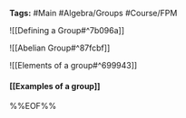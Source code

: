**Tags:** #Main #Algebra/Groups #Course/FPM 

![[Defining a Group#^7b096a]]

![[Abelian Group#^87fcbf]]

![[Elements of a group#^699943]]

#### [[Examples of a group]]
%%EOF%%